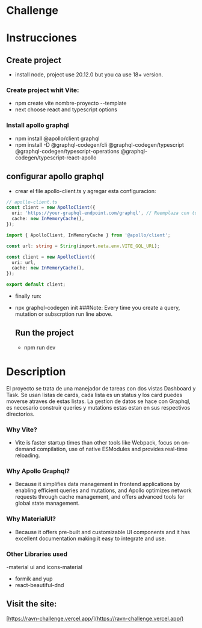 
# Challenge 
# Instrucciones
## Create project
  - install node, project use 20.12.0 but you ca use 18+ version.
  ### Create project whit Vite:
  - npm create vite nombre-proyecto --template
  - next choose react and typescript options
  ### Install apollo graphql
  - npm install @apollo/client graphql
  - npm install -D @graphql-codegen/cli @graphql-codegen/typescript @graphql-codegen/typescript-operations @graphql-codegen/typescript-react-apollo

## configurar apollo graphql
  - crear el file apollo-client.ts  y agregar esta configuracion:
```ts
// apollo-client.ts
const client = new ApolloClient({
  uri: 'https://your-graphql-endpoint.com/graphql', // Reemplaza con tu endpoint GraphQL
  cache: new InMemoryCache(),
});

import { ApolloClient, InMemoryCache } from '@apollo/client';

const url: string = String(import.meta.env.VITE_GQL_URL);

const client = new ApolloClient({
  uri: url,
  cache: new InMemoryCache(),
});

export default client;

```
- finally run:
- npx graphql-codegen init
  ###Note: Every time you create a query, mutation or subscrption run line above.

  ## Run the project
  - npm run dev
# Description
El proyecto se trata de una manejador de tareas con dos vistas Dashboard y Task.
Se usan listas de cards, cada lista es un status y los card puedes moverse atraves de estas listas.
La gestion de datos se hace con Graphql, es necesario construir queries y mutations estas estan en sus respectivos directorios.
### Why Vite?
- Vite is faster startup times than other tools like Webpack, focus on on-demand compilation, use of native ESModules and provides real-time reloading.
### Why Apollo Graphql?
- Because it simplifies data management in frontend applications by enabling efficient queries and mutations, and Apollo optimizes network requests through cache management, and offers advanced tools for global state management.
### Why MaterialUI?
- Because it offers pre-built and customizable UI components and it has excellent documentation making it easy to integrate and use.
### Other Libraries used
-material ui and icons-material
- formik and yup
- react-beautiful-dnd
## Visit the site:
[https://ravn-challenge.vercel.app/](https://ravn-challenge.vercel.app/)

